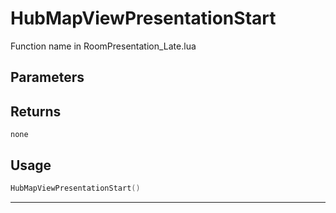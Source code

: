 # HubMapViewPresentationStart

Function name in RoomPresentation_Late.lua

## Parameters

## Returns

`none`

## Usage

```lua
HubMapViewPresentationStart()
```

---
